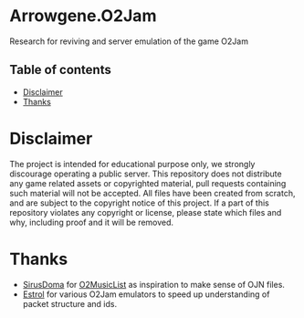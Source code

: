 Arrowgene.O2Jam
===
Research for reviving and server emulation of the game O2Jam

## Table of contents
- [Disclaimer](#disclaimer)
- [Thanks](#thanks)

Disclaimer
===
The project is intended for educational purpose only, we strongly discourage operating a public server.
This repository does not distribute any game related assets or copyrighted material,
pull requests containing such material will not be accepted.
All files have been created from scratch, and are subject to the copyright notice of this project.
If a part of this repository violates any copyright or license, please state which files and why,
including proof and it will be removed.

Thanks
===
- [SirusDoma](https://github.com/SirusDoma) for [O2MusicList](https://github.com/SirusDoma/O2MusicList) as inspiration to make sense of OJN files.
- [Estrol](https://github.com/Estrol) for various O2Jam emulators to speed up understanding of packet structure and ids.